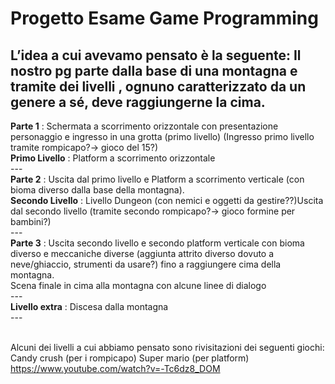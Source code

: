 # Progetto Esame Game Programming

L’idea a cui avevamo pensato è la seguente:
Il nostro pg parte dalla base di una montagna e tramite dei livelli , ognuno caratterizzato da un genere a sé, deve raggiungerne la cima.
---
__Parte 1__ : Schermata a scorrimento orizzontale con presentazione personaggio e ingresso in una grotta (primo livello) (Ingresso primo livello tramite rompicapo?-> gioco del 15?)<br>
__Primo Livello__ : Platform a scorrimento orizzontale<br>---<br>
__Parte 2__ : Uscita dal primo livello e Platform a scorrimento verticale (con bioma diverso dalla base della montagna). <br>
__Secondo Livello__ : Livello Dungeon (con nemici e oggetti da gestire??)Uscita dal secondo livello (tramite secondo rompicapo?-> gioco formine per bambini?)<br>---<br>
__Parte 3__ : Uscita secondo livello e secondo platform verticale con bioma diverso e meccaniche diverse (aggiunta attrito diverso dovuto a neve/ghiaccio, strumenti da usare?) fino a raggiungere cima della montagna.<br>
Scena finale in cima alla montagna con alcune linee di dialogo<br>---<br>
__Livello extra__ : Discesa dalla montagna <br> --- <br><br>

Alcuni dei livelli a cui abbiamo pensato sono rivisitazioni dei seguenti giochi:
Candy crush (per i rompicapo)
Super mario (per platform)
https://www.youtube.com/watch?v=-Tc6dz8_DOM


